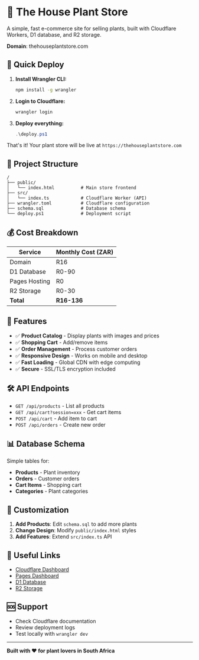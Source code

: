 # 🌿 The House Plant Store

A simple, fast e-commerce site for selling plants, built with Cloudflare Workers, D1 database, and R2 storage.

**Domain**: thehouseplantstore.com

## 🚀 Quick Deploy

1. **Install Wrangler CLI:**
   ```bash
   npm install -g wrangler
   ```

2. **Login to Cloudflare:**
   ```bash
   wrangler login
   ```

3. **Deploy everything:**
   ```powershell
   .\deploy.ps1
   ```

That's it! Your plant store will be live at `https://thehouseplantstore.com`

## 📁 Project Structure

```
/
├── public/
│   └── index.html          # Main store frontend
├── src/
│   └── index.ts            # Cloudflare Worker (API)
├── wrangler.toml           # Cloudflare configuration
├── schema.sql              # Database schema
└── deploy.ps1              # Deployment script
```

## 💰 Cost Breakdown

| Service | Monthly Cost (ZAR) |
|---------|-------------------|
| Domain | R16 |
| D1 Database | R0-90 |
| Pages Hosting | R0 |
| R2 Storage | R0-30 |
| **Total** | **R16-136** |

## 🔧 Features

- ✅ **Product Catalog** - Display plants with images and prices
- ✅ **Shopping Cart** - Add/remove items
- ✅ **Order Management** - Process customer orders
- ✅ **Responsive Design** - Works on mobile and desktop
- ✅ **Fast Loading** - Global CDN with edge computing
- ✅ **Secure** - SSL/TLS encryption included

## 🛠️ API Endpoints

- `GET /api/products` - List all products
- `GET /api/cart?session=xxx` - Get cart items
- `POST /api/cart` - Add item to cart
- `POST /api/orders` - Create new order

## 📊 Database Schema

Simple tables for:
- **Products** - Plant inventory
- **Orders** - Customer orders
- **Cart Items** - Shopping cart
- **Categories** - Plant categories

## 🎨 Customization

1. **Add Products**: Edit `schema.sql` to add more plants
2. **Change Design**: Modify `public/index.html` styles
3. **Add Features**: Extend `src/index.ts` API

## 🔗 Useful Links

- [Cloudflare Dashboard](https://dash.cloudflare.com)
- [Pages Dashboard](https://dash.cloudflare.com/pages)
- [D1 Database](https://dash.cloudflare.com/d1)
- [R2 Storage](https://dash.cloudflare.com/r2)

## 🆘 Support

- Check Cloudflare documentation
- Review deployment logs
- Test locally with `wrangler dev`

---

**Built with ❤️ for plant lovers in South Africa**
